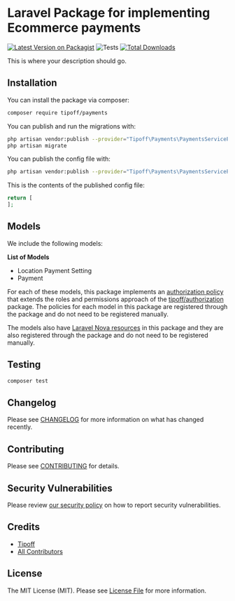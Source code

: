 # Laravel Package for implementing Ecommerce payments

[![Latest Version on Packagist](https://img.shields.io/packagist/v/tipoff/payments.svg?style=flat-square)](https://packagist.org/packages/tipoff/payments)
![Tests](https://github.com/tipoff/payments/workflows/Tests/badge.svg)
[![Total Downloads](https://img.shields.io/packagist/dt/tipoff/payments.svg?style=flat-square)](https://packagist.org/packages/tipoff/payments)


This is where your description should go.

## Installation

You can install the package via composer:

```bash
composer require tipoff/payments
```

You can publish and run the migrations with:

```bash
php artisan vendor:publish --provider="Tipoff\Payments\PaymentsServiceProvider" --tag="payments-migrations"
php artisan migrate
```

You can publish the config file with:
```bash
php artisan vendor:publish --provider="Tipoff\Payments\PaymentsServiceProvider" --tag="payments-config"
```

This is the contents of the published config file:

```php
return [
];
```

## Models

We include the following models:

**List of Models**

- Location Payment Setting
- Payment

For each of these models, this package implements an [authorization policy](https://laravel.com/docs/8.x/authorization) that extends the roles and permissions approach of the [tipoff/authorization](https://github.com/tipoff/authorization) package. The policies for each model in this package are registered through the package and do not need to be registered manually.

The models also have [Laravel Nova resources](https://nova.laravel.com/docs/3.0/resources/) in this package and they are also registered through the package and do not need to be registered manually.

## Testing

```bash
composer test
```

## Changelog

Please see [CHANGELOG](CHANGELOG.md) for more information on what has changed recently.

## Contributing

Please see [CONTRIBUTING](.github/CONTRIBUTING.md) for details.

## Security Vulnerabilities

Please review [our security policy](../../security/policy) on how to report security vulnerabilities.

## Credits

- [Tipoff](https://github.com/tipoff)
- [All Contributors](../../contributors)

## License

The MIT License (MIT). Please see [License File](LICENSE.md) for more information.
